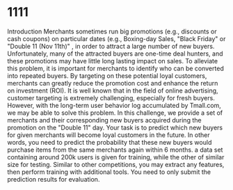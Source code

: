 # 1111
Introduction Merchants sometimes run big promotions (e.g., discounts or cash coupons) on particular dates (e.g., Boxing-day Sales, "Black Friday" or "Double 11 (Nov 11th)" , in order to attract a large number of new buyers. Unfortunately, many of the attracted buyers are one-time deal hunters, and these promotions may have little long lasting impact on sales. To alleviate this problem, it is important for merchants to identify who can be converted into repeated buyers. By targeting on these potential loyal customers, merchants can greatly reduce the promotion cost and enhance the return on investment (ROI). It is well known that in the field of online advertising, customer targeting is extremely challenging, especially for fresh buyers. However, with the long-term user behavior log accumulated by Tmall.com, we may be able to solve this problem. In this challenge, we provide a set of merchants and their corresponding new buyers acquired during the promotion on the "Double 11" day. Your task is to predict which new buyers for given merchants will become loyal customers in the future. In other words, you need to predict the probability that these new buyers would purchase items from the same merchants again within 6 months. a data set containing around 200k users is given for training, while the other of similar size for testing. Similar to other competitions, you may extract any features, then perform training with additional tools. You need to only submit the prediction results for evaluation.
